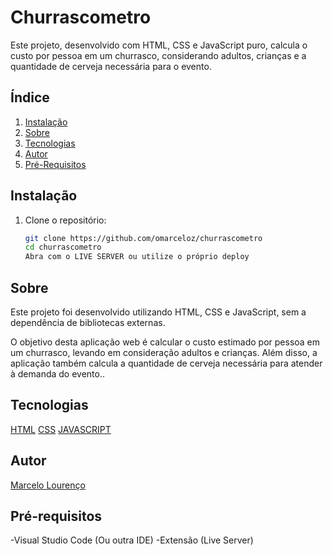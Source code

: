 # Churrascometro

Este projeto, desenvolvido com HTML, CSS e JavaScript puro, calcula o custo por pessoa em um churrasco, considerando adultos, crianças e a quantidade de cerveja necessária para o evento.

## Índice

1. [Instalação](#instalação)
2. [Sobre](#sobre)
2. [Tecnologias](#tecnologias)
3. [Autor](#autor)
4. [Pré-Requisitos](#pré-requisitos)

## Instalação

1. Clone o repositório:

   ```bash
   git clone https://github.com/omarceloz/churrascometro
   cd churrascometro
   Abra com o LIVE SERVER ou utilize o próprio deploy

## Sobre

Este projeto foi desenvolvido utilizando HTML, CSS e JavaScript, sem a dependência de bibliotecas externas.

O objetivo desta aplicação web é calcular o custo estimado por pessoa em um churrasco, levando em consideração adultos e crianças. Além disso, a aplicação também calcula a quantidade de cerveja necessária para atender à demanda do evento..

## Tecnologias

[HTML](https://developer.mozilla.org/en-US/docs/Web/HTML)
[CSS](https://developer.mozilla.org/en-US/docs/Web/CSS)
[JAVASCRIPT](https://developer.mozilla.org/en-US/docs/Web/JavaScript)

## Autor

[Marcelo Lourenço](https://github.com/omarceloz)

## Pré-requisitos

-Visual Studio Code (Ou outra IDE)
-Extensão (Live Server)
